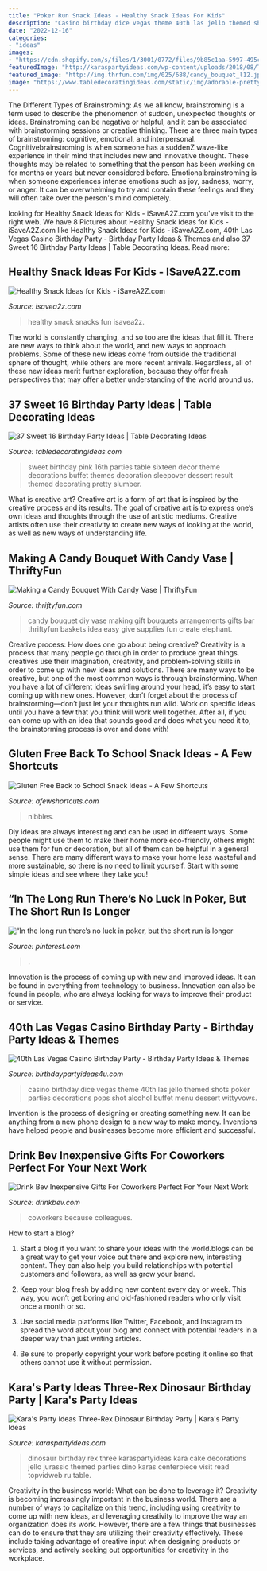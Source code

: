 ```yaml
---
title: "Poker Run Snack Ideas - Healthy Snack Ideas For Kids"
description: "Casino birthday dice vegas theme 40th las jello themed shots poker parties decorations pops shot alcohol buffet menu dessert wittyvows"
date: "2022-12-16"
categories:
- "ideas"
images:
- "https://cdn.shopify.com/s/files/1/3001/0772/files/9b85c1aa-5997-495c-9318-efaa0d1e913c_480x480.jpg?v=1605903116"
featuredImage: "http://karaspartyideas.com/wp-content/uploads/2018/08/Three-Rex-Dinosaur-Birthday-Party-via-Karas-Party-Ideas-KarasPartyIdeas.com19.jpg"
featured_image: "http://img.thrfun.com/img/025/688/candy_bouquet_l12.jpg"
image: "https://www.tabledecoratingideas.com/static/img/adorable-pretty-pink-themed-sweet-16-birthday-table-decor-730.jpg"
---
```



The Different Types of Brainstroming:
As we all know, brainstroming is a term used to describe the phenomenon of sudden, unexpected thoughts or ideas. Brainstroming can be negative or helpful, and it can be associated with brainstorming sessions or creative thinking. There are three main types of brainstroming: cognitive, emotional, and interpersonal. 
Cognitivebrainstroming is when someone has a suddenZ wave-like experience in their mind that includes new and innovative thought. These thoughts may be related to something that the person has been working on for months or years but never considered before. Emotionalbrainstroming is when someone experiences intense emotions such as joy, sadness, worry, or anger. It can be overwhelming to try and contain these feelings and they will often take over the person's mind completely.

	

		
looking for Healthy Snack Ideas for Kids - iSaveA2Z.com you've visit to the right web. We have 8 Pictures about Healthy Snack Ideas for Kids - iSaveA2Z.com like Healthy Snack Ideas for Kids - iSaveA2Z.com, 40th Las Vegas Casino Birthday Party - Birthday Party Ideas &amp; Themes and also 37 Sweet 16 Birthday Party Ideas | Table Decorating Ideas. Read more:
		
    
## Healthy Snack Ideas For Kids - ISaveA2Z.com

<img loading=lazy src="https://www.isavea2z.com/wp-content/uploads/2014/02/Healthy-Snack-Ideas-for-kids-3.jpg" onerror="this.onerror=null;this.src='https://tse1.mm.bing.net/th?id=OIP.GSQBJ7OvxX0eBrWqLl-68AHaLR&amp;pid=15.1';" alt="Healthy Snack Ideas for Kids - iSaveA2Z.com">

_Source: isavea2z.com_

>healthy snack snacks fun isavea2z. 

	

The world is constantly changing, and so too are the ideas that fill it. There are new ways to think about the world, and new ways to approach problems. Some of these new ideas come from outside the traditional sphere of thought, while others are more recent arrivals. Regardless, all of these new ideas merit further exploration, because they offer fresh perspectives that may offer a better understanding of the world around us.

    
## 37 Sweet 16 Birthday Party Ideas | Table Decorating Ideas

<img loading=lazy src="https://www.tabledecoratingideas.com/static/img/adorable-pretty-pink-themed-sweet-16-birthday-table-decor-730.jpg" onerror="this.onerror=null;this.src='https://tse2.mm.bing.net/th?id=OIP.FaPtHK1UqGYlbwmMxfC9gQHaJM&amp;pid=15.1';" alt="37 Sweet 16 Birthday Party Ideas | Table Decorating Ideas">

_Source: tabledecoratingideas.com_

>sweet birthday pink 16th parties table sixteen decor theme decorations buffet themes decoration sleepover dessert result themed decorating pretty slumber. 

	

What is creative art?
Creative art is a form of art that is inspired by the creative process and its results. The goal of creative art is to express one’s own ideas and thoughts through the use of artistic mediums. Creative artists often use their creativity to create new ways of looking at the world, as well as new ways of understanding life.

    
## Making A Candy Bouquet With Candy Vase | ThriftyFun

<img loading=lazy src="http://img.thrfun.com/img/025/688/candy_bouquet_l12.jpg" onerror="this.onerror=null;this.src='https://tse3.mm.bing.net/th?id=OIP.BC5lzYsjCNH649snxKGZtAHaJC&amp;pid=15.1';" alt="Making a Candy Bouquet With Candy Vase | ThriftyFun">

_Source: thriftyfun.com_

>candy bouquet diy vase making gift bouquets arrangements gifts bar thriftyfun baskets idea easy give supplies fun create elephant. 

	

Creative process: How does one go about being creative?
Creativity is a process that many people go through in order to produce great things. creatives use their imagination, creativity, and problem-solving skills in order to come up with new ideas and solutions. There are many ways to be creative, but one of the most common ways is through brainstorming. When you have a lot of different ideas swirling around your head, it’s easy to start coming up with new ones. However, don’t forget about the process of brainstorming—don’t just let your thoughts run wild. Work on specific ideas until you have a few that you think will work well together. After all, if you can come up with an idea that sounds good and does what you need it to, the brainstorming process is over and done with!

    
## Gluten Free Back To School Snack Ideas - A Few Shortcuts

<img loading=lazy src="https://afewshortcuts.com/wp-content/uploads/2015/08/Gluten-Free-Back-to-School-Snacks.jpg" onerror="this.onerror=null;this.src='https://tse3.mm.bing.net/th?id=OIP.zgtDUM3KC4XQAO4wxfpPWQHaLG&amp;pid=15.1';" alt="Gluten Free Back to School Snack Ideas - A Few Shortcuts">

_Source: afewshortcuts.com_

>nibbles. 

	

Diy ideas are always interesting and can be used in different ways. Some people might use them to make their home more eco-friendly, others might use them for fun or decoration, but all of them can be helpful in a general sense. There are many different ways to make your home less wasteful and more sustainable, so there is no need to limit yourself. Start with some simple ideas and see where they take you!

    
## “In The Long Run There’s No Luck In Poker, But The Short Run Is Longer

<img loading=lazy src="https://i.pinimg.com/736x/ca/19/0d/ca190dbab516b491609669e93b803f5e.jpg" onerror="this.onerror=null;this.src='https://tse1.mm.bing.net/th?id=OIP.7A7ZJv95czWHXmAIxs0fQAHaHa&amp;pid=15.1';" alt="“In the long run there’s no luck in poker, but the short run is longer">

_Source: pinterest.com_

>. 

	

Innovation is the process of coming up with new and improved ideas. It can be found in everything from technology to business. Innovation can also be found in people, who are always looking for ways to improve their product or service.

    
## 40th Las Vegas Casino Birthday Party - Birthday Party Ideas &amp; Themes

<img loading=lazy src="http://i1.wp.com/www.birthdaypartyideas4u.com/wp-content/uploads/2015/02/adult-40th-las-vegas-casino-birthday-party-ideas-decorations-poker-themed-.jpg" onerror="this.onerror=null;this.src='https://tse4.mm.bing.net/th?id=OIP.pJ7bh9YSWeIT9QNhIfohFQHaE7&amp;pid=15.1';" alt="40th Las Vegas Casino Birthday Party - Birthday Party Ideas &amp; Themes">

_Source: birthdaypartyideas4u.com_

>casino birthday dice vegas theme 40th las jello themed shots poker parties decorations pops shot alcohol buffet menu dessert wittyvows. 

	

Invention is the process of designing or creating something new. It can be anything from a new phone design to a new way to make money. Inventions have helped people and businesses become more efficient and successful.

    
## Drink Bev Inexpensive Gifts For Coworkers Perfect For Your Next Work

<img loading=lazy src="https://cdn.shopify.com/s/files/1/3001/0772/files/9b85c1aa-5997-495c-9318-efaa0d1e913c_480x480.jpg?v=1605903116" onerror="this.onerror=null;this.src='https://tse4.mm.bing.net/th?id=OIP.9VBf2L0967GrmmXQ2wvsqAHaE8&amp;pid=15.1';" alt="Drink Bev Inexpensive Gifts For Coworkers Perfect For Your Next Work">

_Source: drinkbev.com_

>coworkers because colleagues. 

	

How to start a blog?
1. Start a blog if you want to share your ideas with the world.blogs can be a great way to get your voice out there and explore new, interesting content. They can also help you build relationships with potential customers and followers, as well as grow your brand.
2. Keep your blog fresh by adding new content every day or week. This way, you won’t get boring and old-fashioned readers who only visit once a month or so.

3. Use social media platforms like Twitter, Facebook, and Instagram to spread the word about your blog and connect with potential readers in a deeper way than just writing articles.

4. Be sure to properly copyright your work before posting it online so that others cannot use it without permission.

    
## Kara&#039;s Party Ideas Three-Rex Dinosaur Birthday Party | Kara&#039;s Party Ideas

<img loading=lazy src="http://karaspartyideas.com/wp-content/uploads/2018/08/Three-Rex-Dinosaur-Birthday-Party-via-Karas-Party-Ideas-KarasPartyIdeas.com19.jpg" onerror="this.onerror=null;this.src='https://tse2.mm.bing.net/th?id=OIP.V6rJ9C_8aeo0T5RufAXILQHaLH&amp;pid=15.1';" alt="Kara&#039;s Party Ideas Three-Rex Dinosaur Birthday Party | Kara&#039;s Party Ideas">

_Source: karaspartyideas.com_

>dinosaur birthday rex three karaspartyideas kara cake decorations jello jurassic themed parties dino karas centerpiece visit read topvidweb ru table. 

	

Creativity in the business world: What can be done to leverage it?
Creativity is becoming increasingly important in the business world. There are a number of ways to capitalize on this trend, including using creativity to come up with new ideas, and leveraging creativity to improve the way an organization does its work. However, there are a few things that businesses can do to ensure that they are utilizing their creativity effectively. These include taking advantage of creative input when designing products or services, and actively seeking out opportunities for creativity in the workplace.

